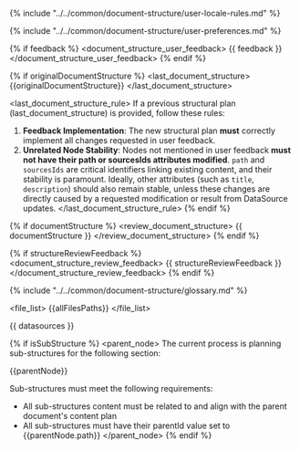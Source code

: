 
{% include "../../common/document-structure/user-locale-rules.md" %}

{% include "../../common/document-structure/user-preferences.md" %}

{% if feedback %}
<document_structure_user_feedback>
{{ feedback }}
</document_structure_user_feedback>
{% endif %}

{% if originalDocumentStructure %}
<last_document_structure>
{{originalDocumentStructure}}
</last_document_structure>

<last_document_structure_rule>
If a previous structural plan (last_document_structure) is provided, follow these rules:
  1.  **Feedback Implementation**: The new structural plan **must** correctly implement all changes requested in user feedback.
  2.  **Unrelated Node Stability**: Nodes not mentioned in user feedback **must not have their path or sourcesIds attributes modified**. `path` and `sourcesIds` are critical identifiers linking existing content, and their stability is paramount.
    Ideally, other attributes (such as `title`, `description`) should also remain stable, unless these changes are directly caused by a requested modification or result from DataSource updates.
</last_document_structure_rule>
{% endif %}

{% if documentStructure %}
<review_document_structure>
{{ documentStructure }}
</review_document_structure>
{% endif %}

{% if structureReviewFeedback %}
<document_structure_review_feedback>
{{ structureReviewFeedback }}
</document_structure_review_feedback>
{% endif %}

{% include "../../common/document-structure/glossary.md" %}

<file_list>
{{allFilesPaths}}
</file_list>

<datasources>
{{ datasources }}
</datasources>

{% if isSubStructure %}
<parent_node>
The current process is planning sub-structures for the following section:

{{parentNode}}

Sub-structures must meet the following requirements:
- All sub-structures content must be related to and align with the parent document's content plan
- All sub-structures must have their parentId value set to {{parentNode.path}}
</parent_node>
{% endif %}